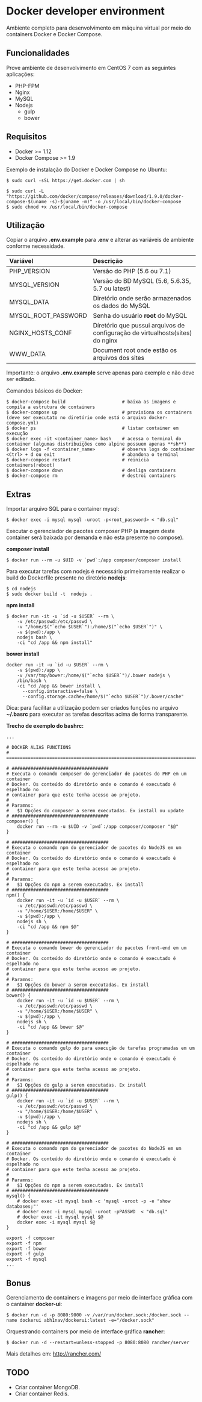 # Docker developer environment

Ambiente completo para desenvolvimento em máquina virtual por meio do containers Docker e Docker Compose.

## Funcionalidades
Prove ambiente de desenvolvimento em CentOS 7 com as seguintes aplicações:
 * PHP-FPM
 * Nginx
 * MySQL
 * Nodejs
   * gulp
   * bower

## Requisitos
 * Docker >= 1.12
 * Docker Compose >= 1.9

Exemplo de instalação do Docker e Docker Compose no Ubuntu:

```
$ sudo curl -sSL https://get.docker.com | sh

$ sudo curl -L "https://github.com/docker/compose/releases/download/1.9.0/docker-compose-$(uname -s)-$(uname -m)" -o /usr/local/bin/docker-compose
$ sudo chmod +x /usr/local/bin/docker-compose
```

## Utilização
Copiar o arquivo **.env.example** para **.env** e alterar as variáveis de ambiente conforme necessidade.

| Variável             | Descrição                |
|:-------------------- |:------------------------ |
| PHP_VERSION          | Versão do PHP (5.6 ou 7.1) |
| MYSQL_VERSION        | Versão do BD MySQL (5.6, 5.6.35, 5.7 ou latest) |
| MYSQL_DATA           | Diretório onde serão armazenados os dados do MySQL |
| MYSQL_ROOT_PASSWORD  | Senha do usuário **root** do MySQL |
| NGINX_HOSTS_CONF     | Díretório que pussui arquivos de configuração de virtualhosts(sites) do nginx |
| WWW_DATA             | Document root onde estão os arquivos dos sites |

Importante: o arquivo **.env.example** serve apenas para exemplo e não deve ser editado.

Comandos básicos do Docker:
```
$ docker-compose build                     # baixa as imagens e compila a estrutura de containers
$ docker-compose up                        # provisiona os containers (deve ser executato no diretório onde está o arquivo docker-compose.yml)
$ docker ps                                # listar container em execução
$ docker exec -it <container_name> bash    # acessa o terminal do container (algumas distribuições como alpine possuem apenas **sh**)
$ docker logs -f <container_name>          # observa logs do container
<Ctrl> + d ou exit                         # abandona o terminal
$ docker-compose restart                   # reinicia containers(reboot)
$ docker-compose down                      # desliga containers
$ docker-compose rm                        # destroi containers
```

## Extras
Importar arquivo SQL para o container mysql:
```
$ docker exec -i mysql mysql -uroot -p<root_password> < "db.sql"
```

Executar o gerenciador de pacotes composer PHP (a imagem deste container será baixada por demanda e não esta presente no compose).

**composer install**
```
$ docker run --rm -u $UID -v `pwd`:/app composer/composer install
```

Para executar tarefas com nodejs é necessário primeiramente realizar o build do Dockerfile presente no diretório **nodejs**:
```
$ cd nodejs
$ sudo docker build -t  nodejs .
```

**npm install**
```
$ docker run -it -u `id -u $USER` --rm \
    -v /etc/passwd:/etc/passwd \
    -v "/home/$("`echo $USER`"):/home/$("`echo $USER`")" \
    -v $(pwd):/app \
    nodejs bash \
    -ci "cd /app && npm install"
```

**bower install**
```
docker run -it -u `id -u $USER` --rm \
    -v $(pwd):/app \
    -v /var/tmp/bower:/home/$("`echo $USER`")/.bower nodejs \
    /bin/bash \
    -ci "cd /app && bower install \
      --config.interactive=false \
      --config.storage.cache=/home/$("`echo $USER`")/.bower/cache"
```

Dica: para facilitar a utilização podem ser criados funções no arquivo **~/.basrc** para executar as tarefas descritas acima de forma transparente.

**Trecho de exemplo do bashrc:**
```
...

# DOCKER ALIAS FUNCTIONS
# ==============================================================================

# ####################################
# Executa o comando composer do gerenciador de pacotes do PHP em um container
# Docker. Os conteúdo do diretório onde o comando é executado é espelhado no
# container para que este tenha acesso ao projeto.
#
# Paramns:
#   $1 Opções do composer a serem executadas. Ex install ou update
# ####################################
composer() {
    docker run --rm -u $UID -v `pwd`:/app composer/composer "$@"
}

# ####################################
# Executa o comando npm do gerenciador de pacotes do NodeJS em um container
# Docker. Os conteúdo do diretório onde o comando é executado é espelhado no
# container para que este tenha acesso ao projeto.
#
# Paramns:
#   $1 Opções do npm a serem executadas. Ex install
# ####################################
npm() {
    docker run -it -u `id -u $USER` --rm \
    -v /etc/passwd:/etc/passwd \
    -v "/home/$USER:/home/$USER" \
    -v $(pwd):/app \
    nodejs sh \
    -ci "cd /app && npm $@"
}

# ####################################
# Executa o comando bower do gerenciador de pacotes front-end em um container
# Docker. Os conteúdo do diretório onde o comando é executado é espelhado no
# container para que este tenha acesso ao projeto.
#
# Paramns:
#   $1 Opções do bower a serem executadas. Ex install
# ####################################
bower() {
    docker run -it -u `id -u $USER` --rm \
    -v /etc/passwd:/etc/passwd \
    -v "/home/$USER:/home/$USER" \
    -v $(pwd):/app \
    nodejs sh \
    -ci "cd /app && bower $@"
}

# ####################################
# Executa o comando gulp do para execução de tarefas programadas em um container
# Docker. Os conteúdo do diretório onde o comando é executado é espelhado no
# container para que este tenha acesso ao projeto.
#
# Paramns:
#   $1 Opções do gulp a serem executadas. Ex install
# ####################################
gulp() {
    docker run -it -u `id -u $USER` --rm \
    -v /etc/passwd:/etc/passwd \
    -v "/home/$USER:/home/$USER" \
    -v $(pwd):/app \
    nodejs sh \
    -ci "cd /app && gulp $@"
}

# ####################################
# Executa o comando npm do gerenciador de pacotes do NodeJS em um container
# Docker. Os conteúdo do diretório onde o comando é executado é espelhado no
# container para que este tenha acesso ao projeto.
#
# Paramns:
#   $1 Opções do npm a serem executadas. Ex install
# ####################################
mysql() {
    # docker exec -it mysql bash -c 'mysql -uroot -p -e "show databases;"'
    # docker exec -i mysql mysql -uroot -pPASSWD  < "db.sql"
    # docker exec -it mysql mysql $@
    docker exec -i mysql mysql $@
}

export -f composer
export -f npm
export -f bower
export -f gulp
export -f mysql
...
```

## Bonus

Gerenciamento de containers e imagens por meio de interface gráfica com o cantainer **docker-ui**:
```
$ docker run -d -p 8080:9000 -v /var/run/docker.sock:/docker.sock --name dockerui abh1nav/dockerui:latest -e="/docker.sock"
```

Orquestrando containers por meio de interface gráfica **rancher**:
```
$ docker run -d --restart=unless-stopped -p 8080:8080 rancher/server
```
Mais detalhes em: http://rancher.com/

## TODO

 * Criar container MongoDB.
 * Criar container Redis.
